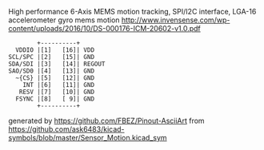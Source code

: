 High performance 6-Axis MEMS motion tracking, SPI/I2C interface, LGA-16
accelerometer gyro mems motion
http://www.invensense.com/wp-content/uploads/2016/10/DS-000176-ICM-20602-v1.0.pdf


	        +----------+
	  VDDIO |[1]   [16]| VDD
	SCL/SPC |[2]   [15]| GND
	SDA/SDI |[3]   [14]| REGOUT
	SAO/SD0 |[4]   [13]| GND
	  ~{CS} |[5]   [12]| GND
	    INT |[6]   [11]| GND
	   RESV |[7]   [10]| GND
	  FSYNC |[8]   [ 9]| GND
	        +----------+


generated by https://github.com/FBEZ/Pinout-AsciiArt from https://github.com/ask6483/kicad-symbols/blob/master/Sensor_Motion.kicad_sym
